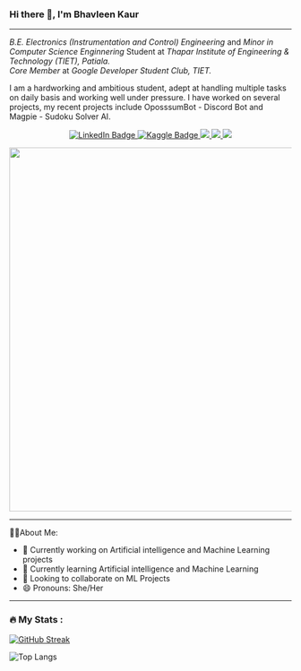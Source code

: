 ### Hi there 👋, I'm Bhavleen Kaur

---

*B.E. Electronics (Instrumentation and Control) Engineering* and *Minor in Computer Science Enginnering* Student at *Thapar Institute of Engineering & Technology (TIET), Patiala.* <br>
*Core Member* at *Google Developer Student Club, TIET.*<br>
<p> I am a hardworking and ambitious student, adept at handling multiple tasks on daily basis and working well under pressure.
I have worked on several projects, my recent projects include OposssumBot - Discord Bot and Magpie - Sudoku Solver AI. </p>
<p>
<div id="badges" align = "center">
  <a href="https://www.linkedin.com/in/bhavleen-kaur-07a3651a7/">
    <img src="https://img.shields.io/badge/LinkedIn-blue?style=for-the-badge&logo=linkedin&logoColor=white" alt="LinkedIn Badge"/>
  </a>
  <a href="https://www.kaggle.com/bhavkaur">
    <img src="https://img.shields.io/badge/Kaggle-20BEFF?style=for-the-badge&logo=Kaggle&logoColor=white" alt="Kaggle Badge"/>
  </a>
  <a href="https://www.hackerrank.com/bhavcode">
    <img src="https://img.shields.io/badge/-Hackerrank-2EC866?style=for-the-badge&logo=HackerRank&logoColor=white"/>
  </a>
  <a href="https://img.shields.io/badge/-CodeChef-5B4638?style=for-the-badge&logo=CodeChef&logoColor=white">
    <img src="https://img.shields.io/badge/-LeetCode-FFA116?style=for-the-badge&logo=LeetCode&logoColor=black"/>
  </a>
   <a href="https://img.shields.io/badge/-CodeChef-5B4638?style=for-the-badge&logo=CodeChef&logoColor=white">
    <img src="https://img.shields.io/badge/Gmail-D14836?style=for-the-badge&logo=gmail&logoColor=white)****"/>
  </a>
</div> </p>

<div id="header" align="center">
  <img src="https://media.giphy.com/media/L1R1tvI9svkIWwpVYr/giphy.gif" width="650"/>
</div>



---

👩‍💻About Me: <br>
- 🔭 Currently working on Artificial intelligence and Machine Learning projects<br>
- 🌱 Currently learning Artificial intelligence and Machine Learning<br>
- 👯 Looking to collaborate on ML Projects<br>
- 😄 Pronouns: She/Her<br>

---
### :fire: My Stats :
[![GitHub Streak](http://github-readme-streak-stats.herokuapp.com?user=Bhavleenk&theme=dark&hide_border=true&border_radius=5&date_format=M%20j%5B%2C%20Y%5D)](https://git.io/streak-stats)<br>

![Top Langs](https://github-readme-stats.vercel.app/api/top-langs/?username=Bhavleenk&layout=compact&theme=vision-friendly-dark)

<!--
**Bhavleenk/Bhavleenk** is a ✨ _special_ ✨ repository because its `README.md` (this file) appears on your GitHub profile.
<!- - 🤔 I’m looking for help with ... - 💬 Ask me about ...
- 📫 How to reach me: ... - ⚡ Fun fact: ...>
-->
